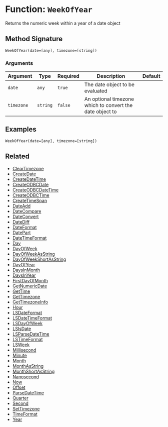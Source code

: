 [comment]: # (Note: This documentation is generated dynamically in the build process.  To modify the contents, change the javadoc on the _invoke method of the BIF class)

# Function: `WeekOfYear`

Returns the numeric week within a year of a date object

## Method Signature
```
WeekOfYear(date=[any], timezone=[string])
```
### Arguments

| Argument | Type | Required | Description | Default |
|----------|------|----------|-------------|---------|
| `date` | `any` | `true` | The date object to be evaluated |  |
| `timezone` | `string` | `false` | An optional timezone which to convert the date object to |  |

## Examples

```
WeekOfYear(date=[any], timezone=[string])
```

## Related
  * [ClearTimezone](boxlang-language/reference/built-in-functions/ClearTimezone.md)
  * [CreateDate](boxlang-language/reference/built-in-functions/CreateDate.md)
  * [CreateDateTime](boxlang-language/reference/built-in-functions/CreateDateTime.md)
  * [CreateODBCDate](boxlang-language/reference/built-in-functions/CreateODBCDate.md)
  * [CreateODBCDateTime](boxlang-language/reference/built-in-functions/CreateODBCDateTime.md)
  * [CreateODBCTime](boxlang-language/reference/built-in-functions/CreateODBCTime.md)
  * [CreateTimeSpan](boxlang-language/reference/built-in-functions/CreateTimeSpan.md)
  * [DateAdd](boxlang-language/reference/built-in-functions/DateAdd.md)
  * [DateCompare](boxlang-language/reference/built-in-functions/DateCompare.md)
  * [DateConvert](boxlang-language/reference/built-in-functions/DateConvert.md)
  * [DateDiff](boxlang-language/reference/built-in-functions/DateDiff.md)
  * [DateFormat](boxlang-language/reference/built-in-functions/DateFormat.md)
  * [DatePart](boxlang-language/reference/built-in-functions/DatePart.md)
  * [DateTimeFormat](boxlang-language/reference/built-in-functions/DateTimeFormat.md)
  * [Day](boxlang-language/reference/built-in-functions/Day.md)
  * [DayOfWeek](boxlang-language/reference/built-in-functions/DayOfWeek.md)
  * [DayOfWeekAsString](boxlang-language/reference/built-in-functions/DayOfWeekAsString.md)
  * [DayOfWeekShortAsString](boxlang-language/reference/built-in-functions/DayOfWeekShortAsString.md)
  * [DayOfYear](boxlang-language/reference/built-in-functions/DayOfYear.md)
  * [DaysInMonth](boxlang-language/reference/built-in-functions/DaysInMonth.md)
  * [DaysInYear](boxlang-language/reference/built-in-functions/DaysInYear.md)
  * [FirstDayOfMonth](boxlang-language/reference/built-in-functions/FirstDayOfMonth.md)
  * [GetNumericDate](boxlang-language/reference/built-in-functions/GetNumericDate.md)
  * [GetTime](boxlang-language/reference/built-in-functions/GetTime.md)
  * [GetTimezone](boxlang-language/reference/built-in-functions/GetTimezone.md)
  * [GetTimezoneInfo](boxlang-language/reference/built-in-functions/GetTimezoneInfo.md)
  * [Hour](boxlang-language/reference/built-in-functions/Hour.md)
  * [LSDateFormat](boxlang-language/reference/built-in-functions/LSDateFormat.md)
  * [LSDateTimeFormat](boxlang-language/reference/built-in-functions/LSDateTimeFormat.md)
  * [LSDayOfWeek](boxlang-language/reference/built-in-functions/LSDayOfWeek.md)
  * [LSIsDate](boxlang-language/reference/built-in-functions/LSIsDate.md)
  * [LSParseDateTime](boxlang-language/reference/built-in-functions/LSParseDateTime.md)
  * [LSTimeFormat](boxlang-language/reference/built-in-functions/LSTimeFormat.md)
  * [LSWeek](boxlang-language/reference/built-in-functions/LSWeek.md)
  * [Millisecond](boxlang-language/reference/built-in-functions/Millisecond.md)
  * [Minute](boxlang-language/reference/built-in-functions/Minute.md)
  * [Month](boxlang-language/reference/built-in-functions/Month.md)
  * [MonthAsString](boxlang-language/reference/built-in-functions/MonthAsString.md)
  * [MonthShortAsString](boxlang-language/reference/built-in-functions/MonthShortAsString.md)
  * [Nanosecond](boxlang-language/reference/built-in-functions/Nanosecond.md)
  * [Now](boxlang-language/reference/built-in-functions/Now.md)
  * [Offset](boxlang-language/reference/built-in-functions/Offset.md)
  * [ParseDateTime](boxlang-language/reference/built-in-functions/ParseDateTime.md)
  * [Quarter](boxlang-language/reference/built-in-functions/Quarter.md)
  * [Second](boxlang-language/reference/built-in-functions/Second.md)
  * [SetTimezone](boxlang-language/reference/built-in-functions/SetTimezone.md)
  * [TimeFormat](boxlang-language/reference/built-in-functions/TimeFormat.md)
  * [Year](boxlang-language/reference/built-in-functions/Year.md)
